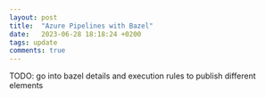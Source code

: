 ```yaml
---
layout: post
title:  "Azure Pipelines with Bazel"
date:   2023-06-28 18:18:24 +0200
tags: update
comments: true
---
```


TODO: go into bazel details and execution rules to publish different elements